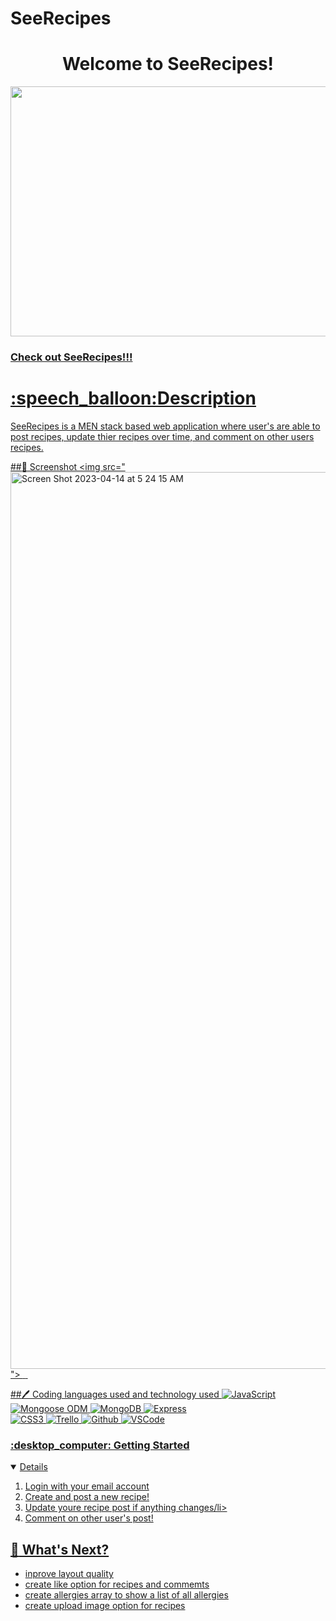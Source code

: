 # SeeRecipes
<div id="header" align="center">
<h1>Welcome to SeeRecipes!</h1>
<img src="https://i.imgur.com/dMwHmTW.jpeg" width="800" height="400">
</div>
<h3><a href="https://mongoose-recipe.herokuapp.com/">Check out SeeRecipes!!!</h3>
<h1>:speech_balloon:Description</h1>
<p>SeeRecipes is a MEN stack based web application where user's are able to post recipes, update thier recipes over time, and comment on other users recipes. </p>

##:camera_flash: Screenshot
<img src="<img width="1435" alt="Screen Shot 2023-04-14 at 5 24 15 AM" src="https://user-images.githubusercontent.com/127148768/232005825-ddea7fcb-87e5-4f4c-b42d-618a1e37f380.png">
">
<img src="">
<img src="">
<img src=""> 

##:pen: Coding languages used and technology used
![JavaScript](https://img.shields.io/badge/-JavaScript-05122A?style=flat&logo=javascript)
![Mongoose ODM](https://img.shields.io/badge/-Mongoose_ODM-05122A?style=flat&logo=mongodb)
![MongoDB](https://img.shields.io/badge/-MongoDB-05122A?style=flat&logo=mongodb)
![Express](https://img.shields.io/badge/-Express-05122A?style=flat&logo=express)  
![CSS3](https://img.shields.io/badge/-CSS-05122A?style=flat&logo=css3)
![Trello](https://img.shields.io/badge/-Trello-05122A?style=flat&logo=trello)
![Github](https://img.shields.io/badge/-GitHub-05122A?style=flat&logo=github)
![VSCode](https://img.shields.io/badge/-VS_Code-05122A?style=flat&logo=visualstudio)

<h3> :desktop_computer: Getting Started</h3>
<details open>
<ol>
<li>Login with your email account</li>
<li>Create and post a new recipe!</li>
<li>Update youre recipe post if anything changes/li>
<li>Comment on other user's post!</li>
</ol>
</details>

## :notebook: What's Next?
<ul>
<li>inprove layout quality</li>
<li>create like option for recipes and commemts</li>
<li>create allergies array to show a list of all allergies</li>
<li>create upload image option for recipes</li>
</ul>
